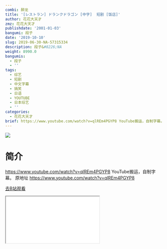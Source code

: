 ```yaml
---
combi: 醉龙
title: '[レストラン] ドランクドラゴン [中字]  短剧 [饭店]'
author: 花花大天才
zmz: 花花大天才
publishdate: '2001-01-03'
bangumi: 段子
date: '2019-10-10'
slug: 2019-06-30-NA-57315334
description: 段子&#8226;NA
weight: 8990.0
bangumis:
  - 段子
  - ''
tags:
  - 综艺
  - 短剧
  - 中文字幕
  - 搞笑
  - 日语
  - YOUTUBE
  - 日本综艺
  - ''
categories:
  - 花花大天才
brief: https://www.youtube.com/watch?v=qlREm4PGYP8 YouTube搬运，自制字幕。 原地址 https://www.youtube.com/watch?v=qlREm4PGYP8
---
```

![](https://raw.githubusercontent.com/tcgriffith/owaraisite/master/static/tmpimg/1188ed63033ea8d75714475d1c50b8435b4c6f77.jpg.480.jpg)
# 简介  
https://www.youtube.com/watch?v=qlREm4PGYP8
YouTube搬运，自制字幕。
原地址 https://www.youtube.com/watch?v=qlREm4PGYP8  

[去B站观看](https://www.bilibili.com/video/av57315334/)
<div class ="resp-container"><iframe class="testiframe" src="//player.bilibili.com/player.html?aid=57315334"", scrolling="no", allowfullscreen="true" > </iframe></div> 
